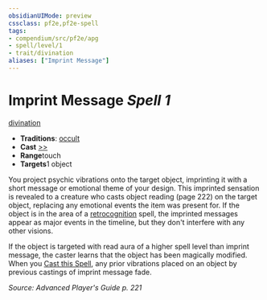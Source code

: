 ```yaml
---
obsidianUIMode: preview
cssclass: pf2e,pf2e-spell
tags:
- compendium/src/pf2e/apg
- spell/level/1
- trait/divination
aliases: ["Imprint Message"]
---
```

# Imprint Message *Spell 1*   
[divination](../../Rules/traits/divination.md)  

- **Traditions**: [occult](../../Rules/traits/occult.md)
- **Cast** [>>](../../Rules/core-rulebook/chapter-9-playing-the-game.md#Actions "Two-Action") 
- **Range**touch
- **Targets**1 object

You project psychic vibrations onto the target object, imprinting it with a short message or emotional theme of your design. This imprinted sensation is revealed to a creature who casts object reading (page 222) on the target object, replacing any emotional events the item was present for. If the object is in the area of a [retrocognition](retrocognition.md) spell, the imprinted messages appear as major events in the timeline, but they don't interfere with any other visions.

If the object is targeted with read aura of a higher spell level than imprint message, the caster learns that the object has been magically modified. When you [Cast this Spell](../../Rules/actions/cast-a-spell.md), any prior vibrations placed on an object by previous castings of imprint message fade.

*Source: Advanced Player's Guide p. 221*